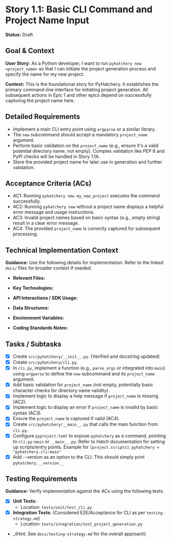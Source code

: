# Story 1.1: Basic CLI Command and Project Name Input

**Status:** Draft

## Goal & Context

**User Story:** As a Python developer, I want to run `pyhatchery new <project_name>` so that I can initiate the project generation process and specify the name for my new project.

**Context:** This is the foundational story for PyHatchery. It establishes the primary command-line interface for initiating project generation. All subsequent actions in Epic 1 and other epics depend on successfully capturing the project name here.

## Detailed Requirements

- Implement a main CLI entry point using `argparse` or a similar library.
- The `new` subcommand should accept a mandatory `project_name` argument.
- Perform basic validation on the `project_name` (e.g., ensure it's a valid potential directory name, not empty). Complex validation like PEP 8 and PyPI checks will be handled in Story 1.1A.
- Store the provided project name for later use in generation and further validation.

## Acceptance Criteria (ACs)

- AC1: Running `pyhatchery new my_new_project` executes the command successfully.
- AC2: Running `pyhatchery new` without a project name displays a helpful error message and usage instructions.
- AC3: Invalid project names based on basic syntax (e.g., empty string) result in a clear error message.
- AC4: The provided `project_name` is correctly captured for subsequent processing.

## Technical Implementation Context

**Guidance:** Use the following details for implementation. Refer to the linked `docs/` files for broader context if needed.

- **Relevant Files:**

- **Key Technologies:**

- **API Interactions / SDK Usage:**

- **Data Structures:**

- **Environment Variables:**

- **Coding Standards Notes:**

## Tasks / Subtasks

- [x] Create `src/pyhatchery/__init__.py`. (Verified and docstring updated)
- [x] Create `src/pyhatchery/cli.py`.
- [x] In `cli.py`, implement a function (e.g., `parse_args` or integrated into `main`) using `argparse` to define the `new` subcommand and its `project_name` argument.
- [x] Add basic validation for `project_name` (not empty, potentially basic character checks for directory name validity).
- [x] Implement logic to display a help message if `project_name` is missing (AC2).
- [x] Implement logic to display an error if `project_name` is invalid by basic syntax (AC3).
- [x] Ensure the `project_name` is captured if valid (AC4).
- [x] Create `src/pyhatchery/__main__.py` that calls the main function from `cli.py`.
- [x] Configure `pyproject.toml` to expose `pyhatchery` as a command, pointing to `cli.py:main` or `__main__.py`. Refer to Hatch documentation for setting up scripts/entry points. Example for `[project.scripts]`: `pyhatchery = "pyhatchery.cli:main"`
- [x] Add --version as an option to the CLI. This should simply print `pyhatchery.__version__`

## Testing Requirements

**Guidance:** Verify implementation against the ACs using the following tests.

- [x] **Unit Tests:**
  - Location: `tests/unit/test_cli.py`
- [x] **Integration Tests:** (Considered E2E/Acceptance for CLI as per `testing-strategy.md`)
  - Location: `tests/integration/test_project_generation.py`
- _(Hint: See `docs/testing-strategy.md` for the overall approach)
